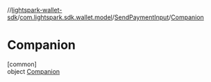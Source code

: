 //[lightspark-wallet-sdk](../../../../index.md)/[com.lightspark.sdk.wallet.model](../../index.md)/[SendPaymentInput](../index.md)/[Companion](index.md)

# Companion

[common]\
object [Companion](index.md)
